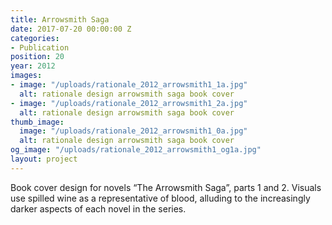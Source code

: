 ```yaml
---
title: Arrowsmith Saga
date: 2017-07-20 00:00:00 Z
categories:
- Publication
position: 20
year: 2012
images:
- image: "/uploads/rationale_2012_arrowsmith1_1a.jpg"
  alt: rationale design arrowsmith saga book cover
- image: "/uploads/rationale_2012_arrowsmith1_2a.jpg"
  alt: rationale design arrowsmith saga book cover
thumb_image:
  image: "/uploads/rationale_2012_arrowsmith1_0a.jpg"
  alt: rationale design arrowsmith saga book cover
og_image: "/uploads/rationale_2012_arrowsmith1_og1a.jpg"
layout: project
---
```


Book cover design for novels “The Arrowsmith Saga”, parts 1 and 2. Visuals use spilled wine as a representative of blood, alluding to the increasingly darker aspects of each novel in the series.